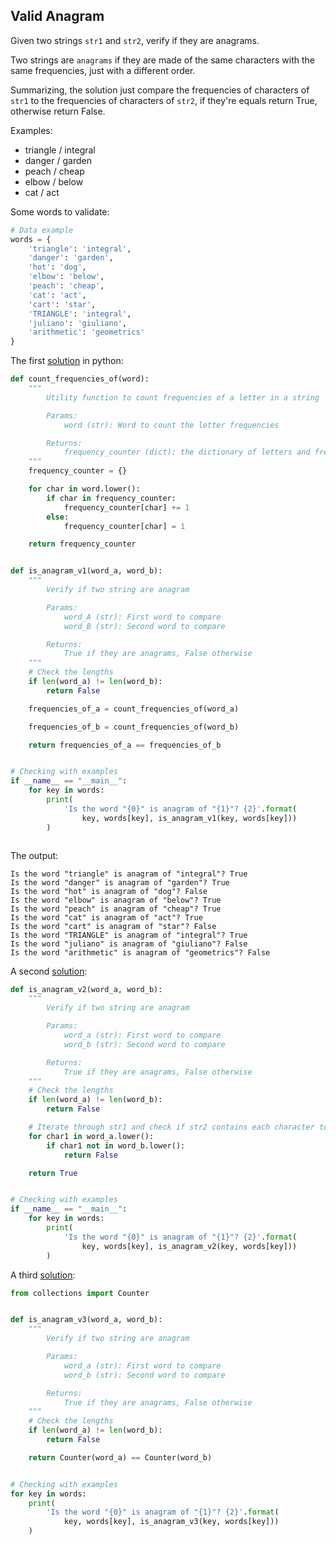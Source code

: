 ## Valid Anagram

Given two strings ``str1`` and ``str2``, verify if they are anagrams.

Two strings are ``anagrams`` if they are made of the same characters with the same frequencies, just with a different order.

Summarizing, the solution just compare the frequencies of characters of ``str1`` to the frequencies of characters of ``str2``, if they're equals return True, otherwise return False.

Examples:

- triangle / integral
- danger / garden
- peach / cheap
- elbow / below
- cat / act

Some words to validate:

```python
# Data example
words = {
    'triangle': 'integral',
    'danger': 'garden',
    'hot': 'dog',
    'elbow': 'below',
    'peach': 'cheap',
    'cat': 'act',
    'cart': 'star',
    'TRIANGLE': 'integral',
    'juliano': 'giuliano',
    'arithmetic': 'geometrics'
}
```

The first [solution](valid_anagram_v1.py) in python:

```python
def count_frequencies_of(word):
    """
        Utility function to count frequencies of a letter in a string

        Params:
            word (str): Word to count the letter frequencies

        Returns:
            frequency_counter (dict): the dictionary of letters and frequencies
    """
    frequency_counter = {}

    for char in word.lower():
        if char in frequency_counter:
            frequency_counter[char] += 1
        else:
            frequency_counter[char] = 1

    return frequency_counter


def is_anagram_v1(word_a, word_b):
    """
        Verify if two string are anagram

        Params:
            word_A (str): First word to compare
            word_B (str): Second word to compare

        Returns:
            True if they are anagrams, False otherwise
    """
    # Check the lengths
    if len(word_a) != len(word_b):
        return False

    frequencies_of_a = count_frequencies_of(word_a)

    frequencies_of_b = count_frequencies_of(word_b)

    return frequencies_of_a == frequencies_of_b


# Checking with examples
if __name__ == "__main__":
    for key in words:
        print(
            'Is the word "{0}" is anagram of "{1}"? {2}'.format(
                key, words[key], is_anagram_v1(key, words[key]))
        )



```

The output:

```
Is the word "triangle" is anagram of "integral"? True
Is the word "danger" is anagram of "garden"? True
Is the word "hot" is anagram of "dog"? False
Is the word "elbow" is anagram of "below"? True
Is the word "peach" is anagram of "cheap"? True
Is the word "cat" is anagram of "act"? True
Is the word "cart" is anagram of "star"? False
Is the word "TRIANGLE" is anagram of "integral"? True
Is the word "juliano" is anagram of "giuliano"? False
Is the word "arithmetic" is anagram of "geometrics"? False
```

A second [solution](valid_anagram_v2.py):

```python
def is_anagram_v2(word_a, word_b):
    """
        Verify if two string are anagram

        Params:
            word_a (str): First word to compare
            word_b (str): Second word to compare

        Returns:
            True if they are anagrams, False otherwise
    """
    # Check the lengths
    if len(word_a) != len(word_b):
        return False

    # Iterate through str1 and check if str2 contains each character too
    for char1 in word_a.lower():
        if char1 not in word_b.lower():
            return False

    return True


# Checking with examples
if __name__ == "__main__":
    for key in words:
        print(
            'Is the word "{0}" is anagram of "{1}"? {2}'.format(
                key, words[key], is_anagram_v2(key, words[key]))
        )
```

A third [solution](valid_anagram_v3.py):

```python
from collections import Counter


def is_anagram_v3(word_a, word_b):
    """
        Verify if two string are anagram

        Params:
            word_a (str): First word to compare
            word_b (str): Second word to compare

        Returns:
            True if they are anagrams, False otherwise
    """
    # Check the lengths
    if len(word_a) != len(word_b):
        return False

    return Counter(word_a) == Counter(word_b)


# Checking with examples
for key in words:
    print(
        'Is the word "{0}" is anagram of "{1}"? {2}'.format(
            key, words[key], is_anagram_v3(key, words[key]))
    )

```